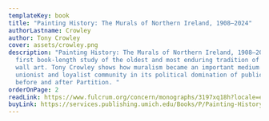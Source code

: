```yaml
---
templateKey: book
title: "Painting History: The Murals of Northern Ireland, 1908–2024"
authorLastname: Crowley
author: Tony Crowley
cover: assets/crowley.png
description: "Painting History: The Murals of Northern Ireland, 1908–2024 is the
  first book-length study of the oldest and most enduring tradition of political
  wall art. Tony Crowley shows how muralism became an important medium for the
  unionist and loyalist community in its political domination of public space
  before and after Partition. "
orderOnPage: 2
readLink: https://www.fulcrum.org/concern/monographs/3197xq18h?locale=en
buyLink: https://services.publishing.umich.edu/Books/P/Painting-History2
---
```

